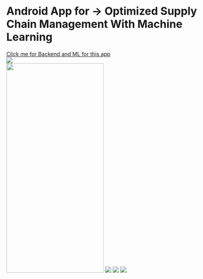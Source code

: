 <h1> Android App for -> Optimized Supply Chain Management  With Machine Learning </h1>
<a href="https://github.com/chaitanya0802/SupplySyncBackend">Click me for Backend and ML for this app</a> 
</br>
<img src="https://github.com/user-attachments/assets/1e5cc073-792b-438f-8176-f6b298975c6e">
</br>
<img src="https://github.com/user-attachments/assets/64857d08-63e6-4e3f-8191-cf20ea2a5915" width="255" height="550">
<img src="https://github.com/user-attachments/assets/a7c432c5-5ded-4219-b562-f37c8ab783a0">
<img src="https://github.com/user-attachments/assets/f50935e9-dc06-460f-ae87-d56990697dbf">
<img src="https://github.com/user-attachments/assets/b776f5bc-e506-4497-abfc-2ae77d54818e">
